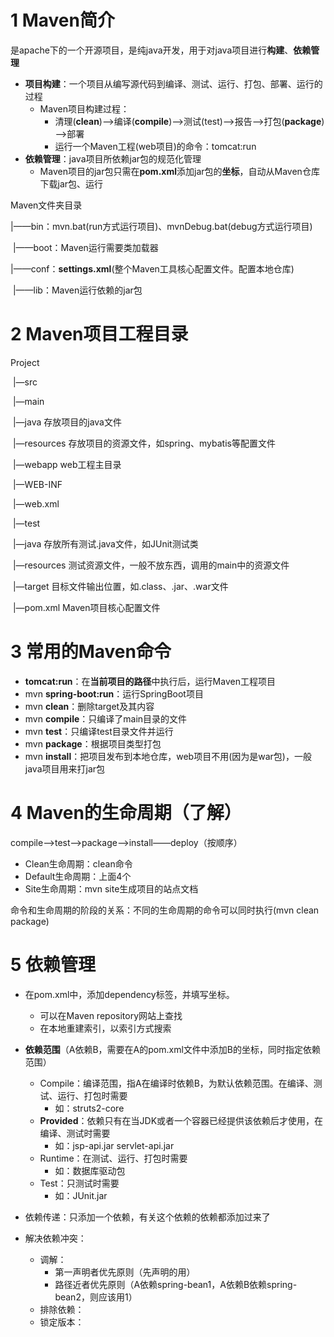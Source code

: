 # 1 Maven简介

是apache下的一个开源项目，是纯java开发，用于对java项目进行**构建**、**依赖管理**

* **项目构建**：一个项目从编写源代码到编译、测试、运行、打包、部署、运行的过程
  * Maven项目构建过程：
    * 清理(**clean**)——>编译(**compile**)——>测试(test)——>报告——>打包(**package**)——>部署
    * 运行一个Maven工程(web项目)的命令：tomcat:run
* **依赖管理**：java项目所依赖jar包的规范化管理
  * Maven项目的jar包只需在**pom.xml**添加jar包的**坐标**，自动从Maven仓库下载jar包、运行



Maven文件夹目录

​	|——bin：mvn.bat(run方式运行项目)、mvnDebug.bat(debug方式运行项目)

​	|——boot：Maven运行需要类加载器

​	|——conf：**settings.xml**(整个Maven工具核心配置文件。配置本地仓库)

​	|——lib：Maven运行依赖的jar包



# 2 Maven项目工程目录

Project

​	|—src

​		|—main

​			|—java				存放项目的java文件

​			|—resources			存放项目的资源文件，如spring、mybatis等配置文件

​			|—webapp				web工程主目录

​				|—WEB-INF

​					|—web.xml

​		|—test

​			|—java				存放所有测试.java文件，如JUnit测试类

​			|—resources			测试资源文件，一般不放东西，调用的main中的资源文件

​	|—target						目标文件输出位置，如.class、.jar、.war文件

​	|—pom.xml					Maven项目核心配置文件





# 3 常用的Maven命令

* **tomcat:run**：在**当前项目的路径**中执行后，运行Maven工程项目
* mvn **spring-boot:run**：运行SpringBoot项目
* mvn **clean**：删除target及其内容
* mvn **compile**：只编译了main目录的文件
* mvn **test**：只编译test目录文件并运行
* mvn **package**：根据项目类型打包
* mvn **install**：把项目发布到本地仓库，web项目不用(因为是war包)，一般java项目用来打jar包



# 4 Maven的生命周期（了解）

compile——>test——>package——>install——deploy（按顺序）

* Clean生命周期：clean命令
* Default生命周期：上面4个
* Site生命周期：mvn site生成项目的站点文档

命令和生命周期的阶段的关系：不同的生命周期的命令可以同时执行(mvn clean package)



# 5 依赖管理

* 在pom.xml中，添加dependency标签，并填写坐标。
  * 可以在Maven repository网站上查找
  * 在本地重建索引，以索引方式搜索

* **依赖范围**（A依赖B，需要在A的pom.xml文件中添加B的坐标，同时指定依赖范围）
  * Compile：编译范围，指A在编译时依赖B，为默认依赖范围。在编译、测试、运行、打包时需要
    * 如：struts2-core
  * **Provided**：依赖只有在当JDK或者一个容器已经提供该依赖后才使用，在编译、测试时需要
    * 如：jsp-api.jar   servlet-api.jar
  * Runtime：在测试、运行、打包时需要
    * 如：数据库驱动包
  * Test：只测试时需要
    * 如：JUnit.jar

* 依赖传递：只添加一个依赖，有关这个依赖的依赖都添加过来了
* 解决依赖冲突：
  * 调解：
    * 第一声明者优先原则（先声明的用）
    * 路径近者优先原则（A依赖spring-bean1，A依赖B依赖spring-bean2，则应该用1）
  * 排除依赖：
  * 锁定版本：